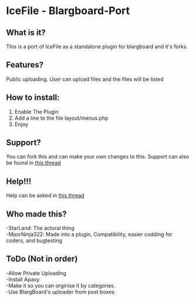# IceFile - Blargboard-Port

## What is it?
This is a port of IceFile as a standalone plugin for blargboard and it's forks.

## Features?
Public uploading. User can upload files and the files will be listed

## How to install:

1. Enable The Plugin
2. Add a line to the file layout/menus.php
3. Enjoy

## Support?
You can fork this and can make your own changes to this.
Support can also be found in [this thread](http://mariomansion.ddns.net/thread/519-icefile-blargboard-port/)

## Help!!!
Help can be asked in [this thread](http://mariomansion.ddns.net/thread/519-icefile-blargboard-port/)

## Who made this?

-StarLand: The actural thing   
-MaorNinja322: Made into a plugin, Compatibility, easier codding for coders, and bugtesting   

## ToDo (Not in order)

-Allow Private Uploading  
-Install Apaxy  
-Make it so you can orginise it by categories.  
-Use BlargBoard's uploader from post boxes
